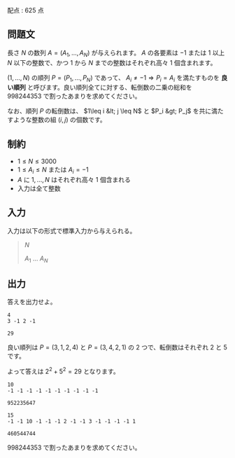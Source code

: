 配点 : $625$ 点

## 問題文

長さ $N$ の数列 $A = (A_1,\ldots,A_N)$ が与えられます。 $A$ の各要素は $-1$ または $1$ 以上 $N$ 以下の整数で、かつ $1$ から $N$ までの整数はそれぞれ高々 $1$ 個含まれます。

$(1,\ldots,N)$ の順列 $P=(P_1,\ldots,P_N)$ であって、 $A_i \neq -1 \Rightarrow P_i = A_i$ を満たすものを **良い順列** と呼びます。良い順列全てに対する、転倒数の二乗の総和を $998244353$ で割ったあまりを求めてください。

なお、順列 $P$ の転倒数は、 $1\leq i &lt; j \leq N$ と $P_i &gt; P_j$ を共に満たすような整数の組 $(i,j)$ の個数です。

## 制約

- $1\leq N\leq 3000$
- $1\leq A_i \leq N$ または $A_i = -1$
- $A$ に $1,\ldots,N$ はそれぞれ高々 $1$ 個含まれる
- 入力は全て整数

## 入力

入力は以下の形式で標準入力から与えられる。

> $N$ 
> 
> $A_1$ $\ldots$ $A_N$

## 出力

答えを出力せよ。

```input1
4
3 -1 2 -1
```

```output1
29
```

良い順列は $P=(3,1,2,4)$ と $P=(3,4,2,1)$ の $2$ つで、転倒数はそれぞれ $2$ と $5$ です。

よって答えは $2^2 + 5^2 = 29$ となります。

```input2
10
-1 -1 -1 -1 -1 -1 -1 -1 -1 -1
```

```output2
952235647
```

```input3
15
-1 -1 10 -1 -1 -1 2 -1 -1 3 -1 -1 -1 -1 1
```

```output3
460544744
```

$998244353$ で割ったあまりを求めてください。
